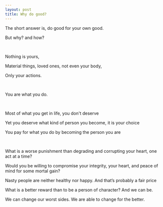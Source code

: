 ```yaml
---
layout: post
title: Why do good?   
---
```



The short answer is, do good for your own good. 

But why? and how? 

<br>

Nothing is yours, 

Material things, loved ones, not even your body,

Only your actions. 

<br>

You are what you do.

<br>

Most of what you get in life, you don't deserve 

Yet you deserve what kind of person you become, it is your choice 

You pay for what you do by becoming the person you are 

<br>


What is a worse punishment than degrading and corrupting your heart, one act at a time? 

Would you be willing to compromise your integrity, your heart, and peace of mind for some mortal gain?

Nasty people are neither healthy nor happy. And that’s probably a fair price

What is a better reward than to be a person of character? And we can be. 

We can change our worst sides. We are able to change for the better.

